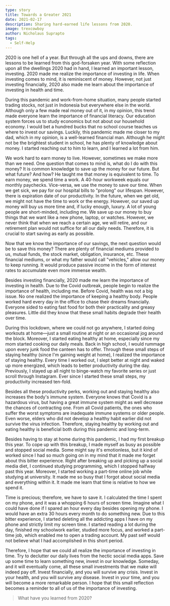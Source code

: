 ```yaml
---
type: story
title: Towards a Greater 2021
date: 2021-02-17
description: Sharing hard-earned life lessons from 2020.
image: trexcowboy
author: Nicholaus Suprapto
tags: 
  - Self-Help
---
```

2020 is one hell of a year. But through all the ups and downs, there are lessons to be learned from this god-forsaken year. With some reflection upon all the dwellings 2020 had in hand, I learned an important lesson, investing. 2020 made me realize the importance of investing in life. When investing comes to mind, it is reminiscent of money. However, not just investing financially, 2020 also made me learn about the importance of investing in health and time.

During this pandemic and work-from-home situation, many people started trading stocks, not just in Indonesia but everywhere else in the world. Although only a few made real money out of it, in my opinion, this trend made everyone learn the importance of financial literacy. Our education system forces us to study economics but not about our household economy. I would bet a hundred bucks that no school course teaches us where to invest our savings. Luckily, this pandemic made me closer to my dad, which in my opinion, is a well-learned financial man. Although he might not be the brightest student in school, he has plenty of knowledge about money. I started reaching out to him to learn, and I learned a lot from him.

We work hard to earn money to live. However, sometimes we make more than we need. One question that comes to mind is, what do I do with this money? It is common knowledge to save up the money for our future. But what future? And how? He taught me that money is equivalent to time. To earn money, we spend time a work. A 40-hour workweek equals our monthly paychecks. Vice-versa, we use the money to save our time. When we get sick, we pay for our hospital bills to "prolong" our lifespan. However, there is expiration date of our productivity. In the future, when we get old, we might not have the time to work or the energy. However, our saved up money will buy us more time and, if lucky enough, luxury. A lot of young people are short-minded, including me. We save up our money to buy things that we want like a new phone, laptop, or watches. However, we never think that when we reach a certain age, we will retire, and our retirement plan would not suffice for all our daily needs. Therefore, it is crucial to start saving as early as possible.

Now that we know the importance of our savings, the next question would be to save this money? There are plenty of financial mediums provided to us, mutual funds, the stock market, obligation, insurance, etc. These financial mediums, or what my father would call "vehicles," allow our money to keep running. It would produce passive income in the form of interest rates to accumulate even more immense wealth.

Besides investing financially, 2020 made me learn the importance of investing in health. Due to the Covid outbreak, people begin to realize the importance of health, including me. Before Covid, health was not a big issue. No one realized the importance of keeping a healthy body. People worked hard every day in the office to chase their dreams financially. Everyone sided to eating fast food for both their practicality and greasy pleasures. Little did they know that these small habits degrade their health over time.

During this lockdown, where we could not go anywhere, I started doing workouts at home—just a small routine at night or an occasional jog around the block. Moreover, I started eating healthy at home, especially since my mom started cooking our daily meals. Back in high school, I would rummage upon every junk food the canteen has to offer. Through these small steps of staying healthy (since I'm gaining weight at home), I realized the importance of staying healthy. Every time I worked out, I slept better at night and waked up more energized, which leads to better productivity during the day. Previously, I stayed up all night to binge-watch my favorite series or just scroll through Instagram. Ever since I started these small steps, my productivity increased ten-fold. 

Besides all these productivity perks, working out and staying healthy also increases the body's immune system. Everyone knows that Covid is a hazardous virus, but having a great immune system might as well decrease the chances of contracting one. From all Covid patients, the ones who suffer the worst symptoms are inadequate immune systems or older people. Even worse, elders who did not develop a healthy habit earlier did not survive the virus infection. Therefore, staying healthy by working out and eating healthy is beneficial both during this pandemic and long-term.

Besides having to stay at home during this pandemic, I had my first breakup this year. To cope up with this breakup, I made myself as busy as possible and stopped social media. Some might say it's emotionless, but it kind of worked since I had so much going on in my mind that it made me forget about this bitter experience. Right after breaking up and picking up a social media diet, I continued studying programming, which I stopped halfway past this year. Moreover, I started working a part-time online job while studying at university. It made me so busy that I forgot about social media and everything within it. It made me learn that time is relative to how we spend it. 

Time is precious; therefore, we have to save it. I calculated the time I spent on my phone, and it was a whopping 6 hours of screen time. Imagine what I could have done if I spared an hour every day besides opening my phone. I would have an extra 30 hours every month to do something new. Due to this bitter experience, I started deleting all the addicting apps I have on my phone and strictly limit my screen time. I started reading a lot during the day, finished my schoolwork earlier, studied more focus, and worked a part-time job, which enabled me to open a trading account. My past self would not believe what I had accomplished in this short period. 

Therefore, I hope that we could all realize the importance of investing in time. Try to declutter our daily lives from the hectic social media apps. Save up some time to learn something new, invest in our knowledge. Someday, and it will eventually come, all these small investments that we make will indeed pay off. Invest financially, and you will survive any crisis. Invest in your health, and you will survive any disease. Invest in your time, and you will become a more remarkable person. I hope that this small reflection becomes a reminder to all of us of the importance of investing. 

>What have you learned from 2020?